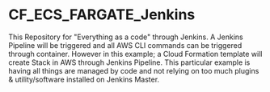 # CF_ECS_FARGATE_Jenkins
This Repository for "Everything as a code" through Jenkins. A Jenkins Pipeline will be triggered and all AWS CLI commands can be triggered through container.
However in this example; a Cloud Formation template will create Stack in AWS through Jenkins Pipeline. This particular example is having all things are managed by code and not relying on too much plugins & utility/software installed on Jenkins Master.
